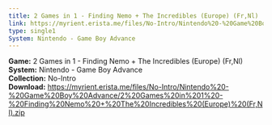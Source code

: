 ```yaml
---
title: 2 Games in 1 - Finding Nemo + The Incredibles (Europe) (Fr,Nl)
link: https://myrient.erista.me/files/No-Intro/Nintendo%20-%20Game%20Boy%20Advance/2%20Games%20in%201%20-%20Finding%20Nemo%20+%20The%20Incredibles%20(Europe)%20(Fr,Nl).zip
type: single1
System: Nintendo - Game Boy Advance
---
```

<b>Game:</b> 2 Games in 1 - Finding Nemo + The Incredibles (Europe) (Fr,Nl)<br>
<b>System:</b> Nintendo - Game Boy Advance<br>
<b>Collection:</b> No-Intro<br>
<b>Download:</b> https://myrient.erista.me/files/No-Intro/Nintendo%20-%20Game%20Boy%20Advance/2%20Games%20in%201%20-%20Finding%20Nemo%20+%20The%20Incredibles%20(Europe)%20(Fr,Nl).zip